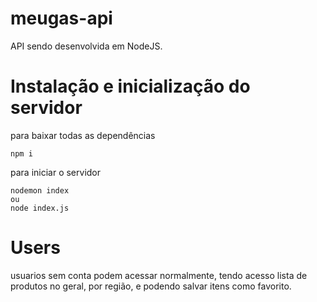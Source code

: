 # meugas-api
  
  API sendo desenvolvida em NodeJS.
  
# Instalação e inicialização do servidor
  para baixar todas as dependências
  ```npm
  npm i 
  ```
  para iniciar o servidor
  ```node
  nodemon index
  ou
  node index.js
  ```
# Users
  
  usuarios sem conta podem acessar normalmente,
  tendo acesso lista de produtos no geral, por região, e podendo salvar itens como favorito.
  
  
